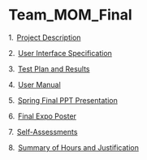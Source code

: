 # Team_MOM_Final

1.  [Project Description]()

2.  [User Interface Specification]()

3.  [Test Plan and Results]()

4.  [User Manual](https://github.com/lafenebp/Team_MOM_Final/blob/1d4006d4407f47eabc78ea4f0e75c1d58d357198/Team%20MOM%20Final%20Presentation.pptx) 

5.  [Spring Final PPT Presentation]() 

6.  [Final Expo Poster]()

7.  [Self-Assessments](https://github.com/lafenebp/Team_MOM_Final/tree/main/Assessments)

8.  [Summary of Hours and Justification]()
